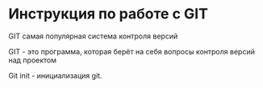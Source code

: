 # Инструкция по работе с GIT

GIT самая популярная система контроля версий

GIT - это программа, которая берёт на себя вопросы контроля версий над проектом

Git init - инициализация git.

